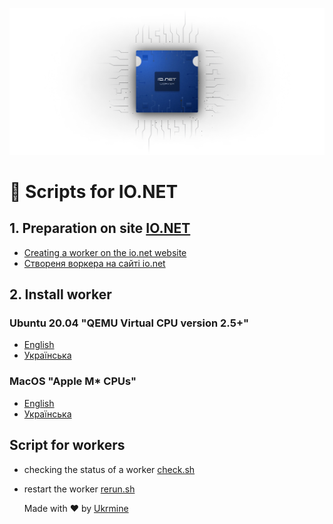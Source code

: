 ![Image alt](https://github.com/ukrmine/ionet/blob/main/pics/mAa0QmH3Nl9IyKqDAZzvuFNZhE0.webp)

# :checkered_flag: Scripts for IO.NET 

## 1. Preparation on site <a href="https://cloud.io.net/worker/devices/" target="_blank">IO.NET</a>

- <a href="https://github.com/ukrmine/ionet/blob/main/DOCS/EN/Preparation_ionet_EN.md#1-preparation-on-site-ionet" target="_blank">Creating a worker on the io.net website</a>
- <a href="https://github.com/ukrmine/ionet/blob/main/DOCS/EN/Preparation_ionet_EN.md#1-preparation-on-site-ionet" target="_blank">Створеня воркера на сайті io.net</a>

## 2. Install worker 
### Ubuntu 20.04 "QEMU Virtual CPU version 2.5+"

- [English](DOCS/EN/Install_linux_EN.md)
- [Українська](DOCS/UA/Install_linux_UA.md)

### MacOS "Apple M* CPUs"

- [English](DOCS/EN/Install_mac_EN.md)
- [Українська](DOCS/UA/Install_mac_UA.md)

## Script for workers
- checking the status of a worker <a href="https://github.com/ukrmine/ionet/raw/main/check.sh" target="_blank">check.sh</a>
- restart the worker <a href="https://github.com/ukrmine/ionet/raw/main/rerun.sh" target="_blank">rerun.sh</a>
  
  Made with :heart: by <a href="https://github.com/ukrmine" target="_blank">Ukrmine</a>

